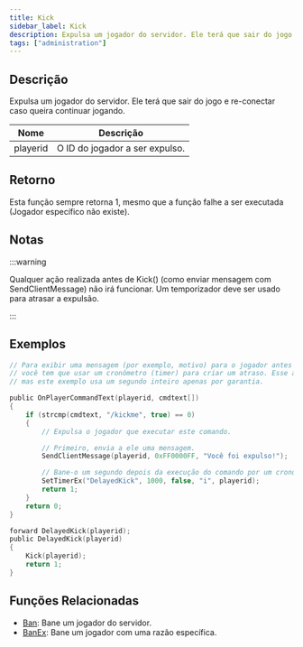 ```yaml
---
title: Kick
sidebar_label: Kick
description: Expulsa um jogador do servidor. Ele terá que sair do jogo e re-conectar caso queira continuar jogando.
tags: ["administration"]
---
```


## Descrição

Expulsa um jogador do servidor. Ele terá que sair do jogo e re-conectar caso queira continuar jogando.

| Nome     | Descrição                      |
| -------- | ------------------------------ |
| playerid | O ID do jogador a ser expulso. |

## Retorno

Esta função sempre retorna 1, mesmo que a função falhe a ser executada (Jogador específico não existe).

## Notas

:::warning

Qualquer ação realizada antes de Kick() (como enviar mensagem com SendClientMessage) não irá funcionar. Um temporizador deve ser usado para atrasar a expulsão.

:::

## Exemplos

```c
// Para exibir uma mensagem (por exemplo, motivo) para o jogador antes que a conexão seja fechada
// você tem que usar um cronômetro (timer) para criar um atraso. Esse atraso precisa ser de apenas alguns milissegundos,
// mas este exemplo usa um segundo inteiro apenas por garantia.

public OnPlayerCommandText(playerid, cmdtext[])
{
    if (strcmp(cmdtext, "/kickme", true) == 0)
    {
        // Expulsa o jogador que executar este comando.

        // Primeiro, envia a ele uma mensagem.
        SendClientMessage(playerid, 0xFF0000FF, "Você foi expulso!");

        // Bane-o um segundo depois da execução do comando por um cronômetro (timer).
        SetTimerEx("DelayedKick", 1000, false, "i", playerid);
        return 1;
    }
    return 0;
}

forward DelayedKick(playerid);
public DelayedKick(playerid)
{
    Kick(playerid);
    return 1;
}
```

## Funções Relacionadas

- [Ban](Ban): Bane um jogador do servidor.
- [BanEx](BanEx): Bane um jogador com uma razão específica.
